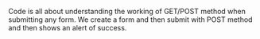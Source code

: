 Code is all about understanding the working of GET/POST method when submitting any form.
We create a form and then submit with POST method and then shows an alert of success.
